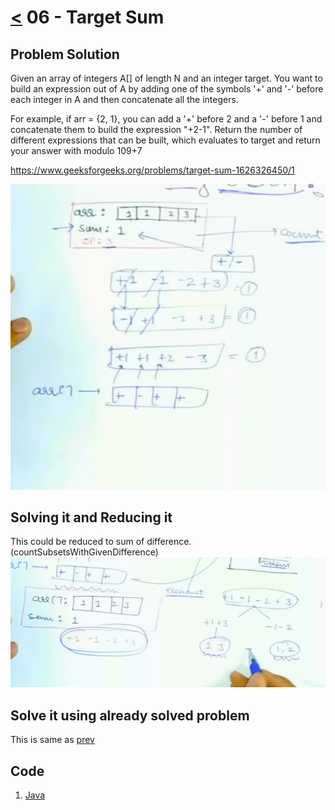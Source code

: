 # [<](./../Readme.md) 06 - Target Sum

## Problem Solution
Given an array of integers A[] of length N and an integer target.
You want to build an expression out of A by adding one of the symbols '+' and '-' before each integer in A and then concatenate all the integers.

For example, if arr = {2, 1}, you can add a '+' before 2 and a '-' before 1 and concatenate them to build the expression "+2-1".
Return the number of different expressions that can be built, which evaluates to target and return your answer with modulo 109+7

https://www.geeksforgeeks.org/problems/target-sum-1626326450/1

![img.png](img.png)

## Solving it and Reducing it
This could be reduced to sum of difference. (countSubsetsWithGivenDifference)
![img_1.png](img_1.png)

## Solve it using already solved problem
This is same as [prev](./../05-countSubsetsWithGivenDiff/Readme.md)

## Code
1. [Java](./src/TargetSum.java)